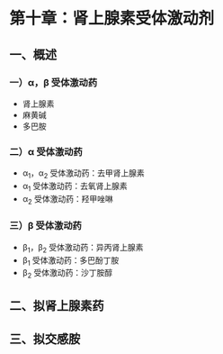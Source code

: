 # 第十章：肾上腺素受体激动剂

## 一、概述

### 一）α，β 受体激动药

- 肾上腺素
- 麻黄碱
- 多巴胺

### 二）α 受体激动药

- α<sub>1</sub>，α<sub>2</sub> 受体激动药：去甲肾上腺素
- α<sub>1</sub> 受体激动药：去氧肾上腺素
- α<sub>2</sub> 受体激动药：羟甲唑啉

### 三）β 受体激动药

- β<sub>1</sub>，β<sub>2</sub> 受体激动药：异丙肾上腺素
- β<sub>1</sub> 受体激动药：多巴酚丁胺
- β<sub>2</sub> 受体激动药：沙丁胺醇

## 二、拟肾上腺素药

## 三、拟交感胺